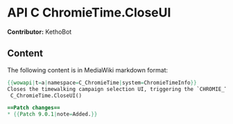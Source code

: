 # API C ChromieTime.CloseUI

**Contributor:** KethoBot

## Content

The following content is in MediaWiki markdown format:

```mediawiki
{{wowapi|t=a|namespace=C_ChromieTime|system=ChromieTimeInfo}}
Closes the timewalking campaign selection UI, triggering the `CHROMIE_TIME_CLOSE` event.
 C_ChromieTime.CloseUI()

==Patch changes==
* {{Patch 9.0.1|note=Added.}}
```